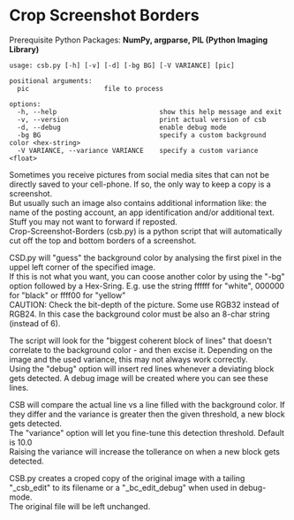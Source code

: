 <H1>Crop Screenshot Borders</H1> 

Prerequisite Python Packages: <b>NumPy, argparse, PIL (Python Imaging Library)</b>

```
usage: csb.py [-h] [-v] [-d] [-bg BG] [-V VARIANCE] [pic]

positional arguments:
  pic                   file to process

options:
  -h, --help                          show this help message and exit
  -v, --version                       print actual version of csb
  -d, --debug                         enable debug mode
  -bg BG                              specify a custom background color <hex-string>
  -V VARIANCE, --variance VARIANCE    specify a custom variance <float>
```

Sometimes you receive pictures from social media sites that can not be directly saved to your cell-phone. If so, the only way to keep a copy is a screenshot. <BR>
But usually such an image also contains additional information like: the name of the posting account, an app identification and/or additional text. <BR>
Stuff you may not want to forward if reposted. <BR>
Crop-Screenshot-Borders (csb.py) is a python script that will automatically cut off the top and bottom borders of a screenshot.

CSD.py will "guess" the background color by analysing the first pixel in the uppel left corner of the specified image. <BR>
If this is not what you want, you can coose another color by using the "-bg" option followed by a Hex-Sring. E.g. use the string ffffff for "white", 000000 for "black" or ffff00 for "yellow" <BR>
CAUTION: Check the bit-depth of the picture. Some use RGB32 instead of RGB24. In this case the background color must be also an 8-char string (instead of 6).

The script will look for the "biggest coherent block of lines" that doesn't correlate to the background color - and then excise it. Depending on the image and the used variance, this may not always work correctly. <BR>
Using the "debug" option will insert red lines whenever a deviating block gets detected. A debug image will be created where you can see these lines.

CSB will compare the actual line vs a line filled with the background color. If they differ and the variance is greater then the given threshold, a new block gets detected. <BR>
The "variance" option will let you fine-tune this detection threshold. Default is 10.0 <BR>
Raising the variance will increase the tollerance on when a new block gets detected. <BR>

CSB.py creates a croped copy of the original image with a tailing "_csb_edit" to its filename or a "_bc_edit_debug" when used in debug-mode. <BR>
The original file will be left unchanged.
